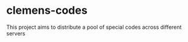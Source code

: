 clemens-codes
=============

This project aims to distribute a pool of special codes across different servers
